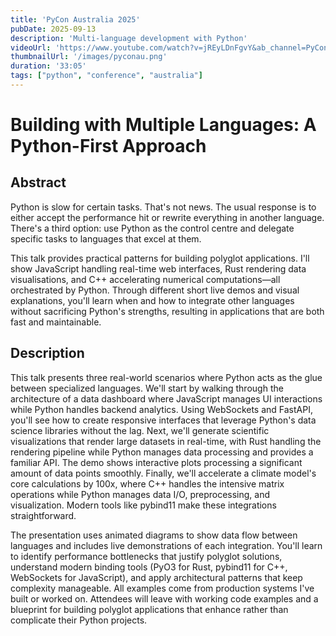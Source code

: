 ```yaml
---
title: 'PyCon Australia 2025'
pubDate: 2025-09-13
description: 'Multi-language development with Python'
videoUrl: 'https://www.youtube.com/watch?v=jREyLDnFgvY&ab_channel=PyConAU'
thumbnailUrl: '/images/pyconau.png'
duration: '33:05'
tags: ["python", "conference", "australia"]
---
```


# Building with Multiple Languages: A Python-First Approach

## Abstract

Python is slow for certain tasks. That's not news. The usual response is to either accept
the performance hit or rewrite everything in another language. There's a third option: use
Python as the control centre and delegate specific tasks to languages that excel at them.

This talk provides practical patterns for building polyglot applications. I'll show
JavaScript handling real-time web interfaces, Rust rendering data visualisations, and C++
accelerating numerical computations—all orchestrated by Python. Through different short
live demos and visual explanations, you'll learn when and how to integrate other languages
without sacrificing Python's strengths, resulting in applications that are both fast and
maintainable.

## Description

This talk presents three real-world scenarios where Python acts as the glue between
specialized languages. We'll start by walking through the architecture of a data dashboard
where JavaScript manages UI interactions while Python handles backend analytics. Using
WebSockets and FastAPI, you'll see how to create responsive interfaces that leverage
Python's data science libraries without the lag. Next, we'll generate scientific
visualizations that render large datasets in real-time, with Rust handling the rendering
pipeline while Python manages data processing and provides a familiar API. The demo shows
interactive plots processing a significant amount of data points smoothly. Finally, we'll
accelerate a climate model's core calculations by 100x, where C++ handles the intensive
matrix operations while Python manages data I/O, preprocessing, and visualization. Modern
tools like pybind11 make these integrations straightforward.

The presentation uses animated diagrams to show data flow between languages and includes
live demonstrations of each integration. You'll learn to identify performance bottlenecks
that justify polyglot solutions, understand modern binding tools (PyO3 for Rust, pybind11
for C++, WebSockets for JavaScript), and apply architectural patterns that keep complexity
manageable. All examples come from production systems I've built or worked on. Attendees
will leave with working code examples and a blueprint for building polyglot applications
that enhance rather than complicate their Python projects.
